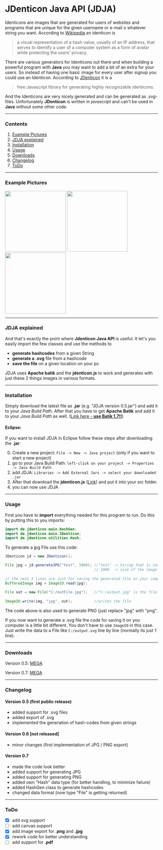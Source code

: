 # JDenticon Java API (JDJA)

Identicons are images that are generated for users of websites and programs that are unique for the given username or e-mail o whatever string you want. According to [Wikipedia](https://en.wikipedia.org/wiki/Identicon) an identicon is

>  a visual representation of a hash value, usually of an IP address, that serves to identify a user of a computer system as a form of avatar while protecting the users' privacy.

There are various generators for Identicons out there and when building a powerful program with **Java** you may want to add a bit of an extra for your users. So instead of having one basic image for every user after signup you could use an Identicon. According to [JDenticon](http://jdenticon.com/) it is a

> free Javascript library for generating highly recognizable identicons.

And the Identicons are very nicely generated and can be generated as *.svg*-files. Unfortunately **JDenticon** is written in *javascript* and can't be used in **Java** without some other code.

___

### Contents

1. [Example Pictures](https://github.com/xXJetstreamXx/JDenticon-Java-API#example-pictures)
2. [JDJA explained](https://github.com/xXJetstreamXx/JDenticon-Java-API#jdja-explained)
3. [Installation](https://github.com/xXJetstreamXx/JDenticon-Java-API#installation)
4. [Usage](https://github.com/xXJetstreamXx/JDenticon-Java-API#usage)
5. [Downloads](https://github.com/xXJetstreamXx/JDenticon-Java-API#downloads)
6. [Changelog](https://github.com/xXJetstreamXx/JDenticon-Java-API#changelog)
7. [ToDo](https://github.com/xXJetstreamXx/JDenticon-Java-API#todo)

___

### Example Pictures

<img src="https://s31.postimg.org/co8invbpj/Test.png" width="200">
<img src="https://s31.postimg.org/ki9499jif/Test_Number_One.png" width="200">
<img src="https://s31.postimg.org/hpfwp8j5z/Test_Number_Three.png" width="200">

___

### JDJA explained

And that's exactly the point where **Jdenticon Java API** is useful. It let's you easily import the few classes and use the methods to

- **generate hashcodes** from a given String
- **generate a .svg** file from a hashcode
- **save the file** on a given location on your pc

JDJA uses **Apache batik** and the **jdenticon.js** to work and generates with just these 2 things images in various formats.

___

### Installation

Simply download the latest file as **.jar** (e.g. "JDJA version 0.5.jar") and add it to your _Java Build Path_. After that you have to get **Apache Batik** and add it to your _Java Build Path_ as well. ([Link here - **use Batik 1.7!!**](https://xmlgraphics.apache.org/batik))

#### Eclipse:

If you want to install JDJA in Eclipse follow these steps after downloading the **.jar**:

0. Create a new project: `File -> New -> Java project` (only if you want to start a new project)
1. go to your Java Build Path: `left-click on your project -> Properties -> Java Build Path`
2. add JDJA: `Libraries -> Add External Jars -> select your downloaded .jar`
3. After that download the **jdenticon.js** ([Link](https://cdn.jsdelivr.net/jdenticon/1.3.2/jdenticon.min.js)) and put it into your src folder.
4. you can now use JDJA

___

### Usage

First you have to **import** everything needed for this program to run. Do this by putting this to you imports:

```java
import de.jdenticon.main.HashGen;
import de.jdenticon.main.JDenticon;
import de.jdenticon.utilities.Hash;
```

To generate a jpg File use this code:

```java
JDenticon jd = new JDenticon();

File jpg = jd.generateJPG("test", 1000); //"test" -> String that is converted to Hash
                                         // 1000  -> size of the image
	
// the next 3 lines are just for saving the generated file on your computer	
BufferedImage img = ImageIO.read(jpg);
		
File out = new File("C:/outFile.jpg");   //"C:/output.jpg" is the file that java writes to
		
ImageIO.write(img, "jpg", out);          //writes the file
```

The code above is also used to generate PNG (just replace "jpg" with "png".

If you now want to generate a .svg file the code for saving it on you computer is a little bit different. You don't have to use `ImageIO` in this case. Just write the data to a File like `C:/output.svg` line by line (normally its just 1 line).

___

### Downloads

Version 0.5: [MEGA](https://mega.nz/#!xcgWkJYa!KumUEkA5qXQ77byiQ9Hy2u9LI9XCYlXsY1093pQcfMk)

Version 0.7: [MEGA](https://mega.nz/#!tRQFXI4A!5gQMvo2HT5ukdf9sGtyLqCZqWVob6YP4AhYWuOzYPfs)
___

### Changelog

#### Version 0.5 (first public release)

- added support for .svg files
- added export of .svg
- implemented the generation of hash-codes from given strings

#### Version 0.6 [not released]

- minor changes (first implementation of JPG / PNG export)

#### Version 0.7

- made the code look better
- added support for generating JPG
- added support for generating PNG
- added own "Hash" data type (for better handling, to minimize failure)
- added HashGen class to generate hashcodes
- changed data format (now type "File" is getting returned)

___

### ToDo

- [x] add svg support
- [ ] add canvas support
- [x] add image export for **.png** and **.jpg**
- [x] rework code for better understanding
- [ ] add support for **.pdf**
